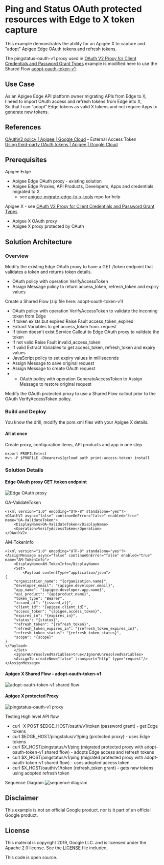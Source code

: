 # Ping and Status OAuth protected resources with Edge to X token capture

This example demonstrates the ability for an Apigee X to capture and "adopt" Apigee Edge OAuth tokens and refresh tokens.

The pingstatus-oauth-v1 proxy used in [OAuth V2 Proxy for Client Credentials and Password Grant Types](https://github.com/kurtkanaskie/oauth-demo-mock-idp-protected-resource) 
example is modified here to use the Shared Flow [adopt-oauth-token-v1](./adopt-oauth-token-v1/README.md).

## Use Case
As an Apigee Edge API platform owner migrating APIs from Edge to X,\
I need to import OAuth access and refresh tokens from Edge into X,\
So that I can “adopt” Edge tokens as valid X tokens and not require Apps to generate new tokens.


## References
[OAuthV2 policy | Apigee | Google Cloud](https://cloud.google.com/apigee/docs/api-platform/reference/policies/oauthv2-policy#externalaccesstoken-element) - External Access Token\
[Using third-party OAuth tokens | Apigee | Google Cloud](https://cloud.google.com/apigee/docs/api-platform/security/oauth/use-third-party-oauth-system)

## Prerequisites
Apigee Edge
* Apigee Edge OAuth proxy - existing solution
* Apigee Edge Proxies, API Products, Developers, Apps and credentials migrated to X
  * see [apigee-migrate-edge-to-x-tools](https://github.com/kurtkanaskie/apigee-migrate-edge-to-x-tools) repo for help

Apigee X - see [OAuth V2 Proxy for Client Credentials and Password Grant Types](https://github.com/kurtkanaskie/oauth-demo-mock-idp-protected-resource) 
* Apigee X OAuth proxy
* Apigee X proxy protected by OAuth

## Solution Architecture
### Overview
Modify the existing Edge OAuth proxy to have a GET /token endpoint that validates a token and returns token details.
- OAuth policy with operation VerifyAccessToken
- Assign Message policy to return access_token, refresh_token and expiry values 

Create a Shared Flow (zip file here: adopt-oauth-token-v1)
- OAuth policy with operation VerifyAccessToken to validate the incoming token from Edge
- If token exists but expired Raise Fault access_token_expired
- Extract Variables to get access_token from. request
- If token doesn't exist Service Callout to Edge OAuth proxy to validate the token
- If not valid Raise Fault invalid_access_token
- If valid Extract Variables to get access_token, refresh_token and expiry values
- JavaScript policy to set expiry values in milliseconds
- Assign Message to save original request
- Assign Message to create OAuth request
- - OAuth policy with operation GenerateAccessToken to 
Assign Message to restore original request

Modify the OAuth protected proxy to use a Shared Flow callout prior to the OAuth VerifyAccessToken policy.

### Build and Deploy
You know the drill, modify the pom.xml files with your Apigee X details.

####  All at once
Create proxy, configuration items, API products and app in one step
```
export PROFILE=test
mvn -P $PROFILE -Dbearer=$(gcloud auth print-access-token) install
```

### Solution Details
#### Edge OAuth proxy GET /token endpoint
![Edge OAuth proxy](edge-oauth.png)

OA-ValidateToken
```
<?xml version="1.0" encoding="UTF-8" standalone="yes"?>
<OAuthV2 async="false" continueOnError="false" enabled="true" name="OA-ValidateToken">
    <DisplayName>OA-ValidateToken</DisplayName>
    <Operation>VerifyAccessToken</Operation>
</OAuthV2>
```

AM-TokenInfo
```
<?xml version="1.0" encoding="UTF-8" standalone="yes"?>
<AssignMessage async="false" continueOnError="false" enabled="true" name="AM-TokenInfo">
    <DisplayName>AM-TokenInfo</DisplayName>
    <Set>
        <Payload contentType="application/json">
{
    "organization_name": "{organization.name}",
    "developer_email": "{apigee.developer.email}",
    "app_name": "{apigee.developer.app.name}",
    "api_product": "{apiproduct.name}",
    "token_type": "Bearer",
    "issued_at": "{issued_at}",
    "client_id": "{apigee.client_id}",
    "access_token": "{apigee.access_token}",
    "expires_in": "{expires_in}",
    "status": "{status}",
    "refresh_token": "{refresh_token}",
    "refresh_token_expires_in": "{refresh_token_expires_in}",
    "refresh_token_status": "{refresh_token_status}",
    "scope": "{scope}"
}
</Payload>
    </Set>
    <IgnoreUnresolvedVariables>true</IgnoreUnresolvedVariables>
    <AssignTo createNew="false" transport="http" type="request"/>
</AssignMessage>
```

#### Apigee X Shared Flow - adopt-oauth-token-v1
![adopt-oauth-token-v1 shared flow](sharedflow.png)

#### Apigee X protected Proxy
![pingstatus-oauth-v1 proxy](proxy.png)

Testing
High level API flow

- curl -X POST $EDGE_HOST/oauth/v1/token (password grant) - get Edge tokens
- curl $EDGE_HOST/pingstatus/v1/ping (protected proxy) - uses Edge tokens
- curl $X_HOST/pingstatus/v1/ping (migrated protected proxy with adopt-oauth-token-v1 shared flow) - adopts Edge access and refresh tokens
- curl $X_HOST/pingstatus/v1/ping (migrated protected proxy with adopt-oauth-token-v1 shared flow) - uses adopted access token
- curl $X_HOST/oauth/v1/token (refresh_token grant) - gets new tokens using adopted refresh token

Sequence Diagram
![sequence diagram](sequence.png)


## Disclaimer
This example is not an official Google product, nor is it part of an official Google product.

## License
This material is copyright 2019, Google LLC. and is licensed under the Apache 2.0 license. See the [LICENSE](LICENSE) file included.

This code is open source.
